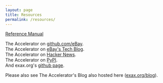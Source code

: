 ```yaml
---
layout: page
title: Resources
permalink: /resources/
---
```



[Reference Manual](https://berkeman.github.io/pdf/acc_manual.pdf)  

The Accelerator on [github.com/eBay](https://github.com/ebay/accelerator).  
The Accelerator on [eBay's Tech Blog](https://tech.ebayinc.com/engineering/announcing-the-accelerator-processing-1-000-000-000-lines-per-second-on-a-single-computer).  
The Accelerator on [Hacker News](https://news.ycombinator.com/item?id=16999441).  
The Accelerator on [PyPI](https://pypi.org/project/accelerator/).  
And exax.org's [github page](https://github.com/exaxorg).

Please also see The Accelerator's Blog also hosted here ([exax.org/blog](https://exax.org/blog)).
